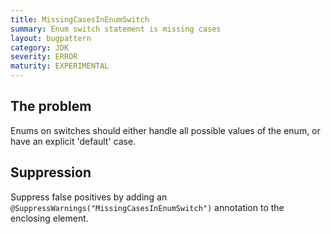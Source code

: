 ```yaml
---
title: MissingCasesInEnumSwitch
summary: Enum switch statement is missing cases
layout: bugpattern
category: JDK
severity: ERROR
maturity: EXPERIMENTAL
---
```


<!--
*** AUTO-GENERATED, DO NOT MODIFY ***
To make changes, edit the @BugPattern annotation or the explanation in docs/bugpattern.
-->

## The problem
Enums on switches should either handle all possible values of the enum, or have an explicit 'default' case.

## Suppression
Suppress false positives by adding an `@SuppressWarnings("MissingCasesInEnumSwitch")` annotation to the enclosing element.
